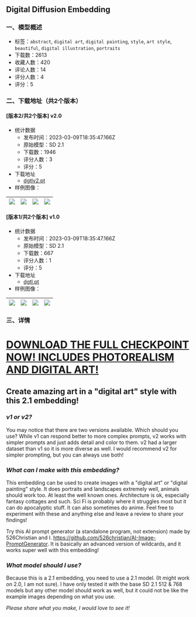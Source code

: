 ## Digital Diffusion Embedding
### 一、模型概述

- 标签：`abstract`, `digital art`, `digital painting`, `style`, `art style`, `beautiful`, `digital illustration`, `portraits`
- 下载数：2613
- 收藏人数：420
- 评论人数：14
- 评分人数：4
- 评分：5

### 二、下载地址（共2个版本）

#### [版本2/共2个版本] v2.0

- 统计数据
  - 发布时间：2023-03-09T18:35:47.166Z
  - 原始模型：SD 2.1
  - 下载数：1946
  - 评分人数：3
  - 评分：5
- 下载地址
  - [dgtlv2.pt](https://civitai.com/api/download/models/15021)
- 样例图像：

| <img src="https://image.civitai.com/xG1nkqKTMzGDvpLrqFT7WA/dd374305-4042-4ca0-9357-5c28bfbbb700/width=450/147532.jpeg" /> | <img src="https://image.civitai.com/xG1nkqKTMzGDvpLrqFT7WA/4c15f7e2-bd2b-4dbb-e082-9c040fa25200/width=450/176581.jpeg" /> | <img src="https://image.civitai.com/xG1nkqKTMzGDvpLrqFT7WA/2cd83a11-2952-47a4-3db1-d493f115d700/width=450/147531.jpeg" /> | <img src="https://image.civitai.com/xG1nkqKTMzGDvpLrqFT7WA/00dacede-82af-4710-483d-ea995e4d9c00/width=450/148366.jpeg" /> |
| ---- | ---- | ---- | ---- |

#### [版本1/共2个版本] v1.0

- 统计数据
  - 发布时间：2023-03-09T18:35:47.166Z
  - 原始模型：SD 2.1
  - 下载数：667
  - 评分人数：1
  - 评分：5
- 下载地址
  - [dgtl.pt](https://civitai.com/api/download/models/13762)
- 样例图像：

| <img src="https://image.civitai.com/xG1nkqKTMzGDvpLrqFT7WA/6d4e4459-081c-476a-648d-0321fe5b4e00/width=450/133270.jpeg" /> | <img src="https://image.civitai.com/xG1nkqKTMzGDvpLrqFT7WA/8780b71b-cf52-421d-655c-2870d88bff00/width=450/133282.jpeg" /> | <img src="https://image.civitai.com/xG1nkqKTMzGDvpLrqFT7WA/ab0beb1d-4456-45cc-3792-bd946df63600/width=450/133281.jpeg" /> | <img src="https://image.civitai.com/xG1nkqKTMzGDvpLrqFT7WA/01973796-2001-48d8-e244-a90ecd59ac00/width=450/133280.jpeg" /> |
| ---- | ---- | ---- | ---- |


### 三、详情
<h1><a rel="ugc" href="https://civitai.com/models/48858/digital-diffusion">DOWNLOAD THE FULL CHECKPOINT NOW! INCLUDES PHOTOREALISM AND DIGITAL ART! </a></h1><p></p><p></p><h2><strong>Create amazing art in a "digital art" style with this 2.1 embedding!</strong></h2><p></p><h3><em>v1 or v2?</em></h3><p>You may notice that there are two versions available. Which should you use? While v1 can respond better to more complex prompts, v2 works with simpler prompts and just adds detail and color to them. v2 had a larger dataset than v1 so it is more diverse as well. I would recommend v2 for simpler prompting, but you can always use both!</p><p></p><h3><em>What can I make with this embedding?</em></h3><p>This embedding can be used to create images with a "digital art" or "digital painting" style. It does portraits and landscapes extremely well, animals should work too. At least the well known ones. Architecture is ok, especially fantasy cottages and such. Sci Fi is probably where it struggles most but it can do apocalyptic stuff. It can also sometimes do anime. Feel free to experiment with these and anything else and leave a review to share your findings!</p><p>Try this AI prompt generator (a standalone program, not extension) made by 526Christian and I. <a target="_blank" rel="ugc" href="https://github.com/526christian/AI-Image-PromptGenerator">https://github.com/526christian/AI-Image-PromptGenerator</a>. It is basically an advanced version of wildcards, and it works super well with this embedding!</p><p></p><h3><em>What model should I use?</em></h3><p>Because this is a 2.1 embedding, you need to use a 2.1 model. (It might work on 2.0, I am not sure). I have only tested it with the base SD 2.1 512 &amp; 768 models but any other model should work as well, but it could not be like the example images depending on what you use.</p><p></p><p><em>Please share what you make, I would love to see it!</em></p>